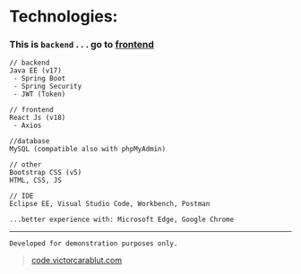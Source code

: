 # Technologies:

### This is `backend`  . . . go to [frontend](https://github.com/VictoR-11011994/my-post-fe)

```
// backend
Java EE (v17)
 - Spring Boot
 - Spring Security
 - JWT (Token)
```

```
// frontend
React Js (v18)
 - Axios
```

```
//database
MySQL (compatible also with phpMyAdmin)
```

```
// other
Bootstrap CSS (v5)
HTML, CSS, JS
```

```
// IDE
Eclipse EE, Visual Studio Code, Workbench, Postman

...better experience with: Microsoft Edge, Google Chrome
```

___

`Developed for demonstration purposes only.`

> [code.victorcarablut.com](https://code.victorcarablut.com)

